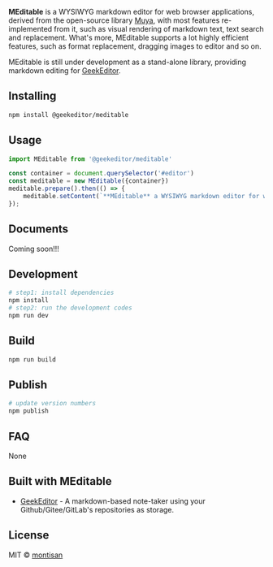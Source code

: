 
**MEditable** is a WYSIWYG markdown editor for web browser applications, derived from the open-source library [Muya](https://github.com/marktext/muya), with most features re-implemented from it, such as visual rendering of markdown text, text search and replacement. What's more, MEditable supports a lot highly efficient features, such as format replacement, dragging images to editor and so on. 

MEditable is still under development as a stand-alone library, providing markdown editing for [GeekEditor](https://www.geekeditor.com). 

## Installing

```sh
npm install @geekeditor/meditable
```

## Usage

```javascript
import MEditable from '@geekeditor/meditable'

const container = document.querySelector('#editor')
const meditable = new MEditable({container})
meditable.prepare().then(() => {
    meditable.setContent(`**MEditable** a WYSIWYG markdown editor for web browser applications.`)
});
```

## Documents

Coming soon!!!

## Development

```sh
# step1: install dependencies
npm install
# step2: run the development codes
npm run dev
```

## Build

```sh
npm run build
```

## Publish

```sh
# update version numbers
npm publish
```

## FAQ


None

## Built with MEditable

- [GeekEditor](https://www.geekeditor.com) - A markdown-based note-taker using your Github/Gitee/GitLab's repositories as storage.

## License

MIT © [montisan](https://github.com/montisan)